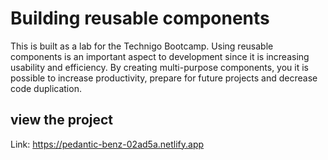 # Building reusable components

This is built as a lab for the Technigo Bootcamp. Using reusable components is an important aspect to development since it is increasing usability and efficiency.  By creating multi-purpose components, you it is possible to increase  productivity, prepare for future projects and decrease code duplication.

## view the project
Link: https://pedantic-benz-02ad5a.netlify.app
